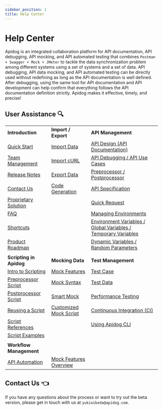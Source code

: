 ```yaml
---
sidebar_position: 1
title: Help Center
---
```


# Help Center

Apidog is an integrated collaboration platform for API documentation, API debugging, API mocking, and API automated testing that combines `Postman + Swagger + Mock + JMeter` to tackle the data synchronization problem among different systems using a set of systems and a set of data. API debugging, API data mocking, and API automated testing can be directly used without redefining as long as the API documentation is well defined. After debugging, using the same tool for API documentation and API development can help confirm that everything follows the API documentation definition strictly. Apidog makes it effective, timely, and precise!

## User Assistance 🔍

<table>
  <tr>
   <td><strong>Introduction</strong>
   </td>
   <td><strong>Import / Export</strong>
   </td>
   <td><strong>API Management</strong>
   </td>
  </tr>
  <tr>
   <td><a href="/getting-started/walk-through-apidog">Quick Start</a>
   </td>
   <td><a href="/">Import Data</a>
   </td>
   <td><a href="/api-manage/api-design">API Design (API Documentation)</a>
   </td>
  </tr>
  <tr>
   <td><a href="/team-manage/intro">Team Management</a>
   </td>
   <td><a href="/">Import cURL</a>
   </td>
   <td><a href="/api-manage/api-case">API Debugging / API Use Cases </a>
   </td>
  </tr>
  <tr>
   <td><a href="/">Release Notes</a>
   </td>
   <td><a href="/">Export Data</a>
   </td>
   <td><a href="/api-manage/processor/assertion">Preprocessor / Postprocessor</a>
   </td>
  </tr>
  <tr>
   <td><a href="/">Contact Us</a>
   </td>
   <td><a href="/">Code Generation</a>
   </td>
   <td><a href="/api-manage/data-schema">API Specification</a>
   </td>
  </tr>
  <tr>
   <td><a href="/">Proprietary Solution</a>
   </td>
   <td>
   </td>
   <td> <a href="/">Quick Request</a>
   </td>
  </tr>
  <tr>
   <td><a href="/">FAQ</a>
   </td>
   <td>
   </td>
   <td><a href="/api-manage/environment">Managing Environments</a>
   </td>
  </tr>
  <tr>
   <td><a href="/more-feature/shortcuts">Shortcuts</a>
   </td>
   <td>
   </td>
   <td><a href="/api-manage/variables">Environment Variables / Global Variables / Temporary Variables</a>
   </td>
  </tr>
  <tr>
   <td><a href="/">Product Roadmap</a>
   </td>
   <td>
   </td>
   <td><a href="/api-manage/dynamic-variables">Dynamic Variables / Random Parameters</a>
   </td>
  </tr>
  <tr>
   <td>
   </td>
   <td>
   </td>
   <td>
   </td>
  </tr>
  <tr>
   <td><strong>Scripting in Apidog</strong>
   </td>
   <td><strong>Mocking Data</strong>
   </td>
   <td><strong>Test Management</strong>
   </td>
  </tr>
  <tr>
   <td><a href="/script/intro">Intro to Scripting</a>
   </td>
   <td><a href="/mock/intro">Mock Features</a>
   </td>
   <td><a href="/test-manage/test-case">Test Case</a>
   </td>
  </tr>
  <tr>
   <td><a href="/script/pre-request-script">Preprocessor Script</a>
   </td>
   <td><a href="/">Mock Syntax</a>
   </td>
   <td><a href="/test-manage/test-data">Test Data</a>
   </td>
  </tr>
  <tr>
   <td><a href="/script/post-request-script">Postprocessor Script</a>
   </td>
   <td><a href="/mock/smart-mock">Smart Mock</a>
   </td>
   <td><a href="/test-manage/performance-test">Performance Testing</a>
   </td>
  </tr>
  <tr>
   <td><a href="/">Reusing a Script</a>
   </td>
   <td> <a href="/mock/advance-mock#mock-custom-scripts">Customized Mock Script</a>
   </td>
   <td><a href="/ci">Continuous Integration (CI)</a>
   </td>
  </tr>
  <tr>
   <td> <a href="/">Script References</a>
   </td>
   <td>
   </td>
   <td><a href="/ci#1-apidog-cli">Using Apidog CLI</a>
   </td>
  </tr>
  <tr>
   <td><a href="/script/script-example/assertion">Script Examples</a>
   </td>
   <td>
   </td>
   <td>
   </td>
  </tr>
  <tr>
   <td>
   </td>
   <td>
   </td>
   <td>
   </td>
  </tr>
  <tr>
   <td><strong>Workflow Management</strong>
   </td>
   <td>
   </td>
   <td>
   </td>
  </tr>
  <tr>
   <td><a href="/">API Automation</a>
   </td>
   <td><a href="/">Mock Features Overview</a>
   </td>
   <td>
   </td>
  </tr>
</table>

## Contact Us 👈

If you have any questions about the process or want to try out the beta version, please get in touch with us at `yukioikeda@apidog.com`.
